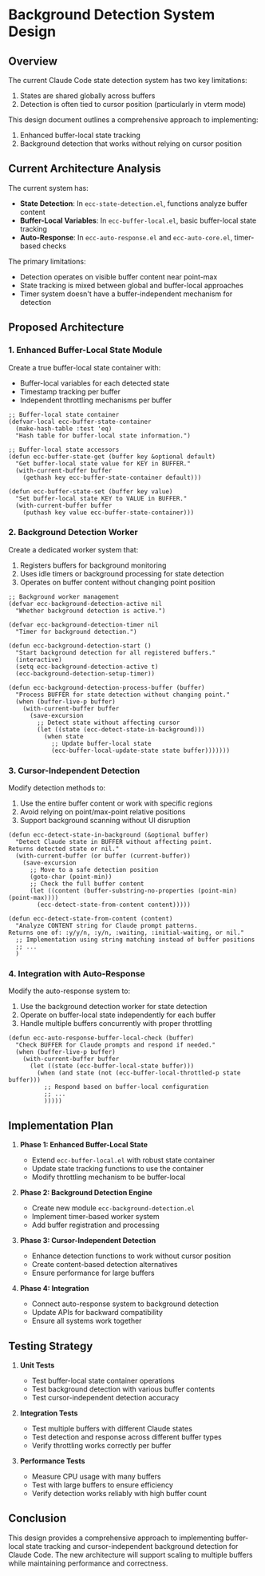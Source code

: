 # Background Detection System Design

## Overview

The current Claude Code state detection system has two key limitations:
1. States are shared globally across buffers
2. Detection is often tied to cursor position (particularly in vterm mode)

This design document outlines a comprehensive approach to implementing:
1. Enhanced buffer-local state tracking
2. Background detection that works without relying on cursor position

## Current Architecture Analysis

The current system has:
- **State Detection**: In `ecc-state-detection.el`, functions analyze buffer content
- **Buffer-Local Variables**: In `ecc-buffer-local.el`, basic buffer-local state tracking
- **Auto-Response**: In `ecc-auto-response.el` and `ecc-auto-core.el`, timer-based checks

The primary limitations:
- Detection operates on visible buffer content near point-max
- State tracking is mixed between global and buffer-local approaches
- Timer system doesn't have a buffer-independent mechanism for detection

## Proposed Architecture

### 1. Enhanced Buffer-Local State Module

Create a true buffer-local state container with:
- Buffer-local variables for each detected state
- Timestamp tracking per buffer
- Independent throttling mechanisms per buffer

```elisp
;; Buffer-local state container
(defvar-local ecc-buffer-state-container
  (make-hash-table :test 'eq)
  "Hash table for buffer-local state information.")

;; Buffer-local state accessors
(defun ecc-buffer-state-get (buffer key &optional default)
  "Get buffer-local state value for KEY in BUFFER."
  (with-current-buffer buffer
    (gethash key ecc-buffer-state-container default)))

(defun ecc-buffer-state-set (buffer key value)
  "Set buffer-local state KEY to VALUE in BUFFER."
  (with-current-buffer buffer
    (puthash key value ecc-buffer-state-container)))
```

### 2. Background Detection Worker

Create a dedicated worker system that:
1. Registers buffers for background monitoring
2. Uses idle timers or background processing for state detection
3. Operates on buffer content without changing point position

```elisp
;; Background worker management
(defvar ecc-background-detection-active nil
  "Whether background detection is active.")

(defvar ecc-background-detection-timer nil
  "Timer for background detection.")

(defun ecc-background-detection-start ()
  "Start background detection for all registered buffers."
  (interactive)
  (setq ecc-background-detection-active t)
  (ecc-background-detection-setup-timer))

(defun ecc-background-detection-process-buffer (buffer)
  "Process BUFFER for state detection without changing point."
  (when (buffer-live-p buffer)
    (with-current-buffer buffer
      (save-excursion
        ;; Detect state without affecting cursor
        (let ((state (ecc-detect-state-in-background)))
          (when state
            ;; Update buffer-local state
            (ecc-buffer-local-update-state state buffer)))))))
```

### 3. Cursor-Independent Detection

Modify detection methods to:
1. Use the entire buffer content or work with specific regions
2. Avoid relying on point/max-point relative positions
3. Support background scanning without UI disruption

```elisp
(defun ecc-detect-state-in-background (&optional buffer)
  "Detect Claude state in BUFFER without affecting point.
Returns detected state or nil."
  (with-current-buffer (or buffer (current-buffer))
    (save-excursion
      ;; Move to a safe detection position
      (goto-char (point-min))
      ;; Check the full buffer content
      (let ((content (buffer-substring-no-properties (point-min) (point-max))))
        (ecc-detect-state-from-content content)))))

(defun ecc-detect-state-from-content (content)
  "Analyze CONTENT string for Claude prompt patterns.
Returns one of: :y/y/n, :y/n, :waiting, :initial-waiting, or nil."
  ;; Implementation using string matching instead of buffer positions
  ;; ...
  )
```

### 4. Integration with Auto-Response

Modify the auto-response system to:
1. Use the background detection worker for state detection
2. Operate on buffer-local state independently for each buffer
3. Handle multiple buffers concurrently with proper throttling

```elisp
(defun ecc-auto-response-buffer-local-check (buffer)
  "Check BUFFER for Claude prompts and respond if needed."
  (when (buffer-live-p buffer)
    (with-current-buffer buffer
      (let ((state (ecc-buffer-local-state buffer)))
        (when (and state (not (ecc-buffer-local-throttled-p state buffer)))
          ;; Respond based on buffer-local configuration
          ;; ...
          )))))
```

## Implementation Plan

1. **Phase 1: Enhanced Buffer-Local State**
   - Extend `ecc-buffer-local.el` with robust state container
   - Update state tracking functions to use the container
   - Modify throttling mechanism to be buffer-local

2. **Phase 2: Background Detection Engine**
   - Create new module `ecc-background-detection.el`
   - Implement timer-based worker system
   - Add buffer registration and processing

3. **Phase 3: Cursor-Independent Detection**
   - Enhance detection functions to work without cursor position
   - Create content-based detection alternatives
   - Ensure performance for large buffers

4. **Phase 4: Integration**
   - Connect auto-response system to background detection
   - Update APIs for backward compatibility
   - Ensure all systems work together

## Testing Strategy

1. **Unit Tests**
   - Test buffer-local state container operations
   - Test background detection with various buffer contents
   - Test cursor-independent detection accuracy

2. **Integration Tests**
   - Test multiple buffers with different Claude states
   - Test detection and response across different buffer types
   - Verify throttling works correctly per buffer

3. **Performance Tests**
   - Measure CPU usage with many buffers
   - Test with large buffers to ensure efficiency
   - Verify detection works reliably with high buffer count

## Conclusion

This design provides a comprehensive approach to implementing buffer-local state tracking and cursor-independent background detection for Claude Code. The new architecture will support scaling to multiple buffers while maintaining performance and correctness.